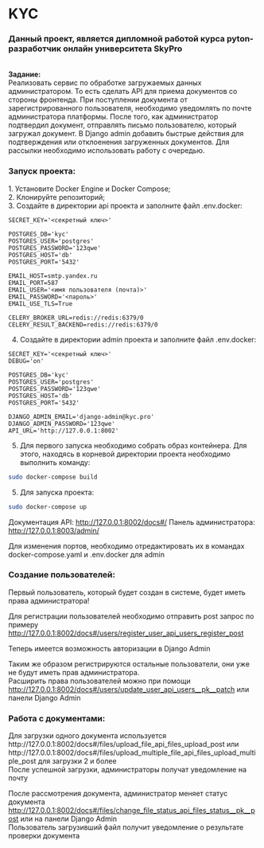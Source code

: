 # KYC
<h3>Данный проект, является дипломной работой курса pyton-разработчик онлайн университета SkyPro</h3></br>
<b>Задание:</b></br>
Реализовать сервис по обработке загружаемых данных администратором. То есть сделать API для приема документов со стороны фронтенда. При поступлении документа от зарегистрированного пользователя, необходимо уведомлять по почте администратора платформы. После того, как администратор подтвердил документ, отправлять письмо пользователю, который загружал документ. В Django admin добавить быстрые действия для подтверждения или отклоенения загруженных документов. Для рассылки необходимо использовать работу с очередью.

<h3>Запуск проекта:</h3>
1. Установите Docker Engine и Docker Compose;</br>
2. Клонируйте репозиторий;</br>
3. Создайте в директории api проекта и заполните файл .env.docker:</br>

```
SECRET_KEY='<секретный ключ>'

POSTGRES_DB='kyc'
POSTGRES_USER='postgres'
POSTGRES_PASSWORD='123qwe'
POSTGRES_HOST='db'
POSTGRES_PORT='5432'

EMAIL_HOST=smtp.yandex.ru
EMAIL_PORT=587
EMAIL_USER='<имя пользователя (почта)>'
EMAIL_PASSWORD='<пароль>'
EMAIL_USE_TLS=True

CELERY_BROKER_URL=redis://redis:6379/0
CELERY_RESULT_BACKEND=redis://redis:6379/0
```

4. Создайте в директории admin проекта и заполните файл .env.docker:

```
SECRET_KEY='<секретный ключ>'
DEBUG='on'

POSTGRES_DB='kyc'
POSTGRES_USER='postgres'
POSTGRES_PASSWORD='123qwe'
POSTGRES_HOST='db'
POSTGRES_PORT='5432'

DJANGO_ADMIN_EMAIL='django-admin@kyc.pro'
DJANGO_ADMIN_PASSWORD='123qwe'
API_URL='http://127.0.0.1:8002'
```
5. Для первого запуска необходимо собрать образ контейнера. Для этого, находясь в корневой директории проекта
необходимо выполнить команду:

```bash
sudo docker-compose build
```

5. Для запуска проекта:

```bash
sudo docker-compose up
```

Документация API: http://127.0.0.1:8002/docs#/
Панель администратора: http://127.0.0.1:8003/admin/

Для изменения портов, необходимо отредактировать их в командах docker-compose.yaml и .env.docker для admin

<h3>Создание пользователей:</h3>
Первый пользователь, который будет создан в системе, будет иметь права администратора!<br/>

Для регистрации пользователей необходимо отправить post запрос по примеру http://127.0.0.1:8002/docs#/users/register_user_api_users_register_post<br/>

Теперь имеется возможность авторизации в Django Admin<br/>

Таким же образом регистрируются остальные пользователи, они уже не будут иметь прав администратора.<br/>
Расширить права пользователей можно при помощи http://127.0.0.1:8002/docs#/users/update_user_api_users__pk__patch или панели Django Admin

<h3>Работа с документами:</h3>
Для загрузки одного документа используется http://127.0.0.1:8002/docs#/files/upload_file_api_files_upload_post 
или http://127.0.0.1:8002/docs#/files/upload_multiple_file_api_files_upload_multiple_post для загрузки 2 и более
<br/>
После успешной загрузки, администраторы получат уведомление на почту
<br/>

После рассмотрения документа, администратор меняет статус документа http://127.0.0.1:8002/docs#/files/change_file_status_api_files_status__pk__post или на панели Django Admin
<br/>
Пользователь загрузивший файл получит уведомление о результате проверки документа

